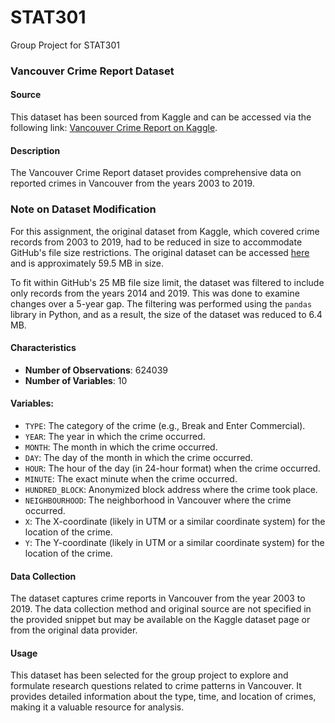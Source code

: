 # STAT301
Group Project for STAT301

### **Vancouver Crime Report Dataset**

#### **Source**
This dataset has been sourced from Kaggle and can be accessed via the following link: 
[Vancouver Crime Report on Kaggle](https://www.kaggle.com/datasets/agilesifaka/vancouver-crime-report/data).

#### **Description**
The Vancouver Crime Report dataset provides comprehensive data on reported crimes in Vancouver from the years 2003 to 2019.

### **Note on Dataset Modification**

For this assignment, the original dataset from Kaggle, which covered crime records from 2003 to 2019, had to be reduced in size to accommodate GitHub's file size restrictions. The original dataset can be accessed [here](https://www.kaggle.com/datasets/agilesifaka/vancouver-crime-report/code) and is approximately 59.5 MB in size.

To fit within GitHub's 25 MB file size limit, the dataset was filtered to include only records from the years 2014 and 2019. This was done to examine changes over a 5-year gap. The filtering was performed using the `pandas` library in Python, and as a result, the size of the dataset was reduced to 6.4 MB.

#### **Characteristics**
- **Number of Observations**: 624039
- **Number of Variables**: 10

#### **Variables**:
  - `TYPE`: The category of the crime (e.g., Break and Enter Commercial).
  - `YEAR`: The year in which the crime occurred.
  - `MONTH`: The month in which the crime occurred.
  - `DAY`: The day of the month in which the crime occurred.
  - `HOUR`: The hour of the day (in 24-hour format) when the crime occurred.
  - `MINUTE`: The exact minute when the crime occurred.
  - `HUNDRED_BLOCK`: Anonymized block address where the crime took place.
  - `NEIGHBOURHOOD`: The neighborhood in Vancouver where the crime occurred.
  - `X`: The X-coordinate (likely in UTM or a similar coordinate system) for the location of the crime.
  - `Y`: The Y-coordinate (likely in UTM or a similar coordinate system) for the location of the crime.

#### **Data Collection**
The dataset captures crime reports in Vancouver from the year 2003 to 2019. The data collection method and original source are not specified in the provided snippet but may be available on the Kaggle dataset page or from the original data provider.

#### **Usage**
This dataset has been selected for the group project to explore and formulate research questions related to crime patterns in Vancouver. It provides detailed information about the type, time, and location of crimes, making it a valuable resource for analysis.
